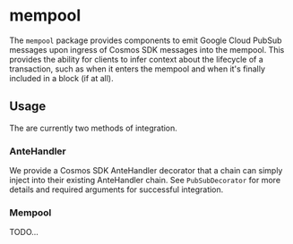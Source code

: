 # mempool

The `mempool` package provides components to emit Google Cloud PubSub messages
upon ingress of Cosmos SDK messages into the mempool. This provides the ability
for clients to infer context about the lifecycle of a transaction, such as when
it enters the mempool and when it's finally included in a block (if at all).

## Usage

The are currently two methods of integration.

### AnteHandler

We provide a Cosmos SDK AnteHandler decorator that a chain can simply inject into
their existing AnteHandler chain. See `PubSubDecorator` for more details and required
arguments for successful integration.

### Mempool

TODO...
